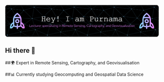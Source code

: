 ![GitHub Header Image](https://raw.githubusercontent.com/sylpurnama/sylpurnama/main/github-header-image.png)

## Hi there 👋

##🌍 Expert in Remote Sensing, Cartography, and Geovisualisation

##📊 Currently studying Geocomputing and Geospatial Data Science
